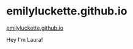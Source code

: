 # emilyluckette.github.io


[emilyluckette.github.io](https://emilyluckette.github.io)

Hey I'm Laura!
